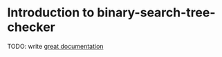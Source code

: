 # Introduction to binary-search-tree-checker

TODO: write [great documentation](http://jacobian.org/writing/what-to-write/)
